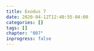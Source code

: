 ```yaml
---
title: Exodus 7
date: 2020-04-12T12:40:55-04:00
categories: []
tags: []
chapter: "007"
inprogress: false
---
```



